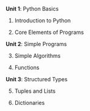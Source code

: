 **Unit 1**: Python Basics

1. Introduction to Python

2. Core Elements of Programs

**Unit 2**: Simple Programs

3. Simple Algorithms

4. Functions

**Unit 3**: Structured Types

5. Tuples and Lists

6. Dictionaries

